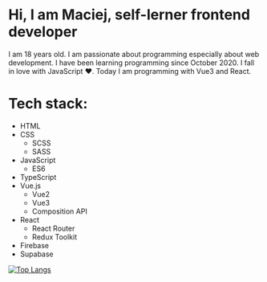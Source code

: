 # Hi, I am Maciej, self-lerner frontend developer

I am 18 years old. I am passionate about programming especially about web development. I have been learning programming since October 2020. I fall in love with JavaScript ❤️. Today I am programming with Vue3 and React. 

# Tech stack:

* HTML 
* CSS
  * SCSS
  * SASS
* JavaScript
  * ES6
* TypeScript
* Vue.js
  * Vue2
  * Vue3
  * Composition API
* React
  * React Router
  * Redux Toolkit
* Firebase
* Supabase

[![Top Langs](https://github-readme-stats.vercel.app/api/top-langs/?username=maciek617&layout=compact)](https://github.com/anuraghazra/github-readme-stats)


<!---
maciek617/maciek617 is a ✨ special ✨ repository because its `README.md` (this file) appears on your GitHub profile.
You can click the Preview link to take a look at your changes.
--->
